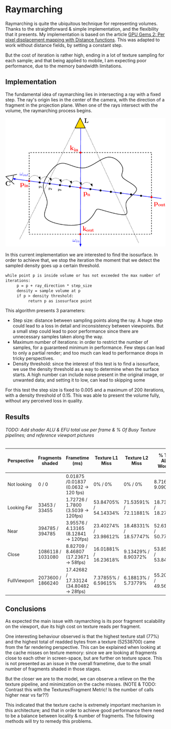 # Raymarching

Raymarching is quite the ubiquitous technique for representing volumes. Thanks to the straightforward & simple implementation, and the flexibility that it presents. My implementation is based on the article [GPU Gems 2: Per pixel displacement mapping with Distance functions](https://developer.nvidia.com/gpugems/gpugems2/part-i-geometric-complexity/chapter-8-pixel-displacement-mapping-distance-functions). This was adapted to work without distance fields, by setting a constant step.

But the cost of iteration is rather high, ending in a lot of texture sampling for each sample; and that being applied to mobile, I am expecting poor performance, due to the memory bandwidth limitations.

## Implementation

The fundamental idea of raymarching lies in intersecting a ray with a fixed step. The ray's origin lies in the center of the camera, with the direction of a fragment in the projection plane. When one of the rays intersect with the volume, the raymarching process begins.

![Raymarching diagram, from Transmittance function mapping (DOI:10.1145/1944745.1944751)](https://github.com/JsMarq96/Understanding-Tiled-GPUs-VR-Volume-Rendering/blob/main/raymarching/assets/20230425_152811_Notations-and-principle-of-a-classical-ray-marching-algorithm-to-compute-single.png?raw=true)

In this current implementation we are interested to find the isosurface. In order to achieve that, we stop the iteration the moment that we detect the sampled density goes up a certain threshold.

```
while point p is inside volume or has not exceeded the max number of iterations:
     p = p + ray_direction * step_size
     density = sample volume at p
     if p > density threshold:
          return p as isosurface point
```

This algorithm presents 3 parameters:

* Step size: distance between sampling points along the ray. A huge step could lead to a loss in detail and inconsistency between viewpoints. But a small step could lead to poor performance since there are unnecessary samples taken along the way.
* Maximum number of iterations: in order to restrict the number of samples, for a guaranteed minimum in performance. Few steps can lead to only a partial render; and too much can lead to performance drops in tricky perspectives.
* Density threshold: since the interest of this test is to find a isosurface, we use the density threshold as a way to determine when the surface starts. A high number can include noise present in the original image, or unwanted data; and setting it to low, can lead to skipping some

For this test the step size is fixed to 0.005 and a maximum of 200 iterations, with a density threshold of 0.15. This was able to present the volume fully, without any perceived loss in quality.

## Results

###### TODO: Add shader ALU & EFU total use per frame & % Of Busy Texture pipelines; and reference viewport pictures


| Perspective  | Fragments shaded  | Frametime (ms)                          | Texture L1 Miss       | Texture L2 Miss       | % Time ALUs Working   | % Time EFUs Working | ALU/ Vertex         | ALU/ Fragment           | EFU/ Vertex       | EFU/ Fragment     | % Texture Pipes Busy |
| -------------- | ------------------- | ----------------------------------------- | ----------------------- | ----------------------- | ----------------------- | --------------------- | --------------------- | ------------------------- | ------------------- | ------------------- | ---------------------- |
| Not looking  | 0 / 0             | 0.01875 /0.01837 (0.0632 -> 120 fps)    | 0% / 0%               | 0% / 0%               | 8.71659% / 9.0909%    | 0% / 0%             | 28 / 28             | 0 / 0                   | 0 / 0             | 0 / 0             | TODO                 |
| Looking Far  | 33453 / 33455     | 1.72726 / 1.7800 (3.5039 -> 120fps)     | 53.84705% / 54.14334% | 71.53591% / 72.11881% | 18.73432% / 18.27434% | 0.04497% / 0.04368  | 28 / 28             | 2303.60571 / 2303.37256 | 0 / 0             | 0.99488 / 0.99523 |                      |
| Near         | 394785 / 394785   | 3.95576 / 4.13165 (8.12841 -> 120fps)   | 23.40274% / 23.98612% | 18.48331% / 18.57747% | 52.61275% / 50.77347% | 0.21843% / 0.20895% | 30 / 30             | 1611.70117 / 1611.56494 | 0.99849 / 0.99852 | 0 / 0             |                      |
| Close        | 1086118 / 1031080 | 8.82709 / 8.46807 (17.23671 -> 58fps)   | 16.01881% / 16.23618% | 9.13429% / 8.90372%   | 53.85233% / 53.84847% | 0.27456% / 0.26864% | 30.94737 /31.36     | 1421.67712 / 1450.03772 | 0.99906 / 0.99909 | 0 / 0             |                      |
| FullViewport | 2073600 / 1866240 | 17.42682 / 17.33124 (34.80482 -> 28fps) | 7.37855% / 6.59615%   | 6.18813% / 5.73779%   | 55.20058% / 49.56052% | 0.25943% / 0.23534% | 32.71268 / 30.07588 | 1612.01041 / 1430.41827 |                   |                   |                      |

## Conclusions

As expected the main issue with raymarching is its poor fragment scalability on the viewport, due its high cost on texture reads per fragment.

One interesting behaviour observed is that the highest texture stall (77%) and the highest total of readded bytes from a texture (52538700) came from the far rendering perspective. This can be explained when looking at the cache misses on texture memory: since we are looking at fragments close to each other in screen-space, but are further on texture space. This is not presented as an issue in the overall frametime, due to the small number of fragments shaded in those stages.

But the closer we are to the model, we can observe a relieve on the the texture pipeline, and minimization on the cache misses. (NOTE & TODO: Contrast this with the Textures/Fragment Metric! Is the number of calls higher near vs far??)

This indicated that the texture cache is extremely important mechanism in this architecture; and that in order to achieve good performance there need to be a balance between locality & number of fragments. The following methods will try to remedy this problems.
